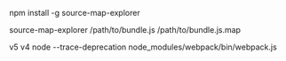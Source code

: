 npm install -g source-map-explorer

source-map-explorer /path/to/bundle.js /path/to/bundle.js.map

v5 v4
node --trace-deprecation node_modules/webpack/bin/webpack.js

